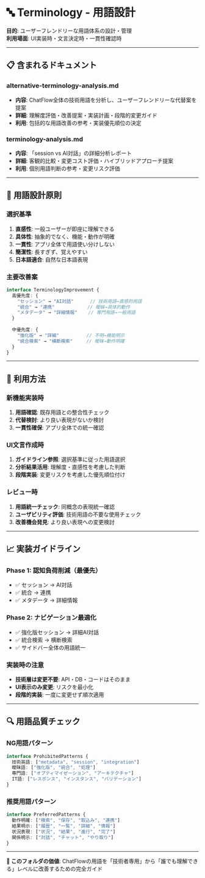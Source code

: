 # 🔤 Terminology - 用語設計

**目的**: ユーザーフレンドリーな用語体系の設計・管理  
**利用場面**: UI実装時・文言決定時・一貫性確認時

---

## 📋 **含まれるドキュメント**

### **alternative-terminology-analysis.md**
- **内容**: ChatFlow全体の技術用語を分析し、ユーザーフレンドリーな代替案を提案
- **詳細**: 理解度評価・改善提案・実装計画・段階的変更ガイド
- **利用**: 包括的な用語改善の参考・実装優先順位の決定

### **terminology-analysis.md**  
- **内容**: 「session vs AI対話」の詳細分析レポート
- **詳細**: 客観的比較・変更コスト評価・ハイブリッドアプローチ提案
- **利用**: 個別用語判断の参考・変更リスク評価

---

## 🎯 **用語設計原則**

### **選択基準**
1. **直感性**: 一般ユーザーが即座に理解できる
2. **具体性**: 抽象的でなく、機能・動作が明確  
3. **一貫性**: アプリ全体で用語使い分けしない
4. **簡潔性**: 長すぎず、覚えやすい
5. **日本語適合**: 自然な日本語表現

### **主要改善案**
```typescript
interface TerminologyImprovement {
  高優先度: {
    "セッション" → "AI対話"      // 技術用語→直感的用語
    "統合" → "連携"            // 曖昧→具体的動作
    "メタデータ" → "詳細情報"    // 専門用語→一般用語
  }
  
  中優先度: {
    "強化版" → "詳細"          // 不明→機能明示
    "統合検索" → "横断検索"     // 曖昧→動作明確
  }
}
```

---

## 🚀 **利用方法**

### **新機能実装時**
1. **用語確認**: 既存用語との整合性チェック
2. **代替検討**: より良い表現がないか検討
3. **一貫性確保**: アプリ全体での統一確認

### **UI文言作成時**
1. **ガイドライン参照**: 選択基準に従った用語選択
2. **分析結果活用**: 理解度・直感性を考慮した判断  
3. **段階実装**: 変更リスクを考慮した優先順位付け

### **レビュー時**
1. **用語統一チェック**: 同概念の表現統一確認
2. **ユーザビリティ評価**: 技術用語の不要な使用チェック
3. **改善機会発見**: より良い表現への変更検討

---

## 📈 **実装ガイドライン**

### **Phase 1: 認知負荷削減（最優先）**
- ✅ セッション → AI対話
- ✅ 統合 → 連携  
- ✅ メタデータ → 詳細情報

### **Phase 2: ナビゲーション最適化**
- ✅ 強化版セッション → 詳細AI対話
- ✅ 統合検索 → 横断検索
- ✅ サイドバー全体の用語統一

### **実装時の注意**
- **技術層は変更不要**: API・DB・コードはそのまま
- **UI表示のみ変更**: リスクを最小化
- **段階的実装**: 一度に変更せず順次適用

---

## 🔍 **用語品質チェック**

### **NG用語パターン**
```typescript
interface ProhibitedPatterns {
  技術英語: ["metadata", "session", "integration"]
  曖昧語: ["強化版", "統合", "処理"]  
  専門語: ["オプティマイゼーション", "アーキテクチャ"]
  IT語: ["レスポンス", "インスタンス", "バリデーション"]
}
```

### **推奨用語パターン**
```typescript
interface PreferredPatterns {
  動作明確: ["検索", "保存", "取込み", "連携"]
  結果明示: ["履歴", "一覧", "詳細", "情報"]
  状況表現: ["状況", "結果", "進行", "完了"]
  関係明示: ["対話", "チャット", "やり取り"]
}
```

---

**📍 このフォルダの価値**: ChatFlowの用語を「技術者専用」から「誰でも理解できる」レベルに改善するための完全ガイド 